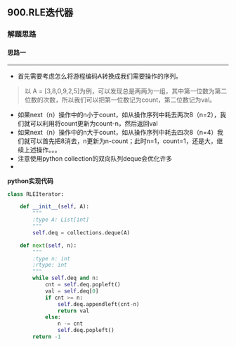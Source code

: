 ## 900.RLE迭代器
### 解题思路
#### 思路一
****
- 首先需要考虑怎么将游程编码A转换成我们需要操作的序列。
> 以 A = [3,8,0,9,2,5]为例，可以发现总是两两为一组，其中第一位数为第二位数的次数，所以我们可以把第一位数记为count，第二位数记为val。

- 如果next（n）操作中的n小于count，如从操作序列中耗去两次8（n=2），我们就可以利用将count更新为count-n，然后返回val
- 如果next（n）操作中的n大于count，如从操作序列中耗去四次8（n=4）我们就可以首先把8消去，n更新为n-count；此时n=1，count=1，还是大，继续上述操作。。。
- 注意使用python collection的双向队列deque会优化许多
- 

**python实现代码**

```python
class RLEIterator:

    def __init__(self, A):
        """
        :type A: List[int]
        """
        self.deq = collections.deque(A) 

    def next(self, n):
        """
        :type n: int
        :rtype: int
        """
        while self.deq and n:
            cnt = self.deq.popleft()
            val = self.deq[0]
            if cnt >= n:
                self.deq.appendleft(cnt-n)
                return val
            else:
                n -= cnt
                self.deq.popleft()
        return -1
```

